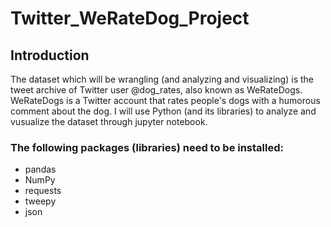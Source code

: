 # Twitter_WeRateDog_Project
## Introduction
The dataset which will be wrangling (and analyzing and visualizing) is the tweet archive of Twitter user @dog_rates, also known as WeRateDogs. WeRateDogs is a Twitter account that rates people's dogs with a humorous comment about the dog. I will use Python (and its libraries) to analyze and vusualize the dataset through jupyter notebook.

### The following packages (libraries) need to be installed:
<ul>
<li>pandas</li>
<li>NumPy</li>
<li>requests</li>
<li>tweepy</li>
<li>json</li>
</ul>
